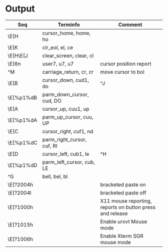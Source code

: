 # Output

| Seq       | Terminfo                   | Comment                                                  |
| --------- | -------------------------- | -------------------------------------------------------- |
| \E[H      | cursor_home, home, ho      |                                                          |
| \E[K      | clr_eol, el, ce            |                                                          |
| \E[H\E[J  | clear_screen, clear, cl    |                                                          |
| \E[6n     | user7, u7, u7              | cursor position report                                   |
| ^M        | carriage_return, cr, cr    | move cursor to bol                                       |
| \E[B      | cursor_down, cud1, do      | ^J                                                       |
| \E[%p1%dB | parm_down_cursor, cud, DO  |                                                          |
| \E[A      | cursor_up, cuu1, up        |                                                          |
| \E[%p1%dA | parm_up_cursor, cuu, UP    |                                                          |
| \E[C      | cursor_right, cuf1, nd     |                                                          |
| \E[%p1%dC | parm_right_cursor, cuf, RI |                                                          |
| \E[D      | cursor_left, cub1, le      | ^H                                                       |
| \E[%p1%dD | parm_left_cursor, cub, LE  |                                                          |
| ^G        | bell, bel, bl              |                                                          |
| \E[?2004h |                            | bracketed paste on                                       |
| \E[?2004l |                            | bracketed paste off                                      |
| \E[?1000h |                            | X11 mouse reporting, reports on button press and release |
| \E[?1015h |                            | Enable urxvt Mouse mode                                  |
| \E[?1006h |                            | Enable Xterm SGR mouse mode                              |
